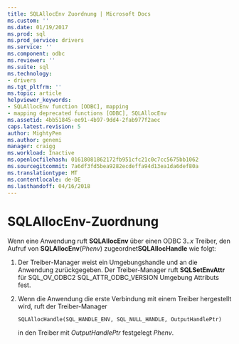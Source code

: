 ```yaml
---
title: SQLAllocEnv Zuordnung | Microsoft Docs
ms.custom: ''
ms.date: 01/19/2017
ms.prod: sql
ms.prod_service: drivers
ms.service: ''
ms.component: odbc
ms.reviewer: ''
ms.suite: sql
ms.technology:
- drivers
ms.tgt_pltfrm: ''
ms.topic: article
helpviewer_keywords:
- SQLAllocEnv function [ODBC], mapping
- mapping deprecated functions [ODBC], SQLAllocEnv
ms.assetid: 4bb51845-ee91-4b97-9dd4-2fab977f2aec
caps.latest.revision: 5
author: MightyPen
ms.author: genemi
manager: craigg
ms.workload: Inactive
ms.openlocfilehash: 01618081862172fb951cfc21c0c7cc5675bb1062
ms.sourcegitcommit: 7a6df3fd5bea9282ecdeffa94d13ea1da6def80a
ms.translationtype: MT
ms.contentlocale: de-DE
ms.lasthandoff: 04/16/2018
---
```

# <a name="sqlallocenv-mapping"></a>SQLAllocEnv-Zuordnung
Wenn eine Anwendung ruft **SQLAllocEnv** über einen ODBC 3.*.x* Treiber, den Aufruf von **SQLAllocEnv**(*Phenv*) zugeordnet**SQLAllocHandle** wie folgt:  
  
1.  Der Treiber-Manager weist ein Umgebungshandle und an die Anwendung zurückgegeben. Der Treiber-Manager ruft **SQLSetEnvAttr** für SQL_OV_ODBC2 SQL_ATTR_ODBC_VERSION Umgebung Attributs fest.  
  
2.  Wenn die Anwendung die erste Verbindung mit einem Treiber hergestellt wird, ruft der Treiber-Manager  
  
    ```  
    SQLAllocHandle(SQL_HANDLE_ENV, SQL_NULL_HANDLE, OutputHandlePtr)  
    ```  
  
     in den Treiber mit *OutputHandlePtr* festgelegt *Phenv*.
